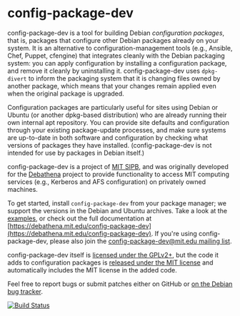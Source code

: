 config-package-dev
===

config-package-dev is a tool for building Debian _configuration
packages_, that is, packages that configure other Debian packages
already on your system. It is an alternative to configuration-management
tools (e.g., Ansible, Chef, Puppet, cfengine) that integrates cleanly
with the Debian packaging system: you can apply configuration by
installing a configuration package, and remove it cleanly by
uninstalling it. config-package-dev uses `dpkg-divert` to inform the
packaging system that it is changing files owned by another package,
which means that your changes remain applied even when the original
package is upgraded.

Configuration packages are particularly useful for sites using Debian or
Ubuntu (or another dpkg-based distribution) who are already running
their own internal apt repository. You can provide site defaults and
configuration through your existing package-update processes, and make
sure systems are up-to-date in both software and configuration by
checking what versions of packages they have installed.
(config-package-dev is not intended for use by packages in Debian
itself.)

config-package-dev is a project of [MIT SIPB](https://sipb.mit.edu/),
and was originally developed for the
[Debathena](https://debathena.mit.edu) project to provide functionality
to access MIT computing services (e.g., Kerberos and AFS configuration)
on privately owned machines.

To get started, install `config-package-dev` from your package manager;
we support the versions in the Debian and Ubuntu archives. Take a look
at the [examples](examples/debhelper), or check out the full
documentation at
[https://debathena.mit.edu/config-package-dev](https://debathena.mit.edu/config-package-dev). 
If you're using config-package-dev, please also join the
[config-package-dev@mit.edu mailing
list](https://mailman.mit.edu/mailman/listinfo/config-package-dev).

config-package-dev itself is [licensed under the
GPLv2+](debian/copyright), but the code it
adds to configuration packages is [released under the MIT
license](https://github.com/sipb/config-package-dev/commit/8d36c7611f0b3f3a16447b613d0e2a6ad0b1059f#diff-e93fa5c394e60f185a53f9ff00b68eb2)
and automatically includes the MIT license in the added code.

Feel free to report bugs or submit patches either on GitHub or [on the Debian
bug tracker](https://bugs.debian.org/src:config-package-dev).

[![Build Status](https://travis-ci.org/sipb/config-package-dev.svg?branch=master)](https://travis-ci.org/sipb/config-package-dev)
